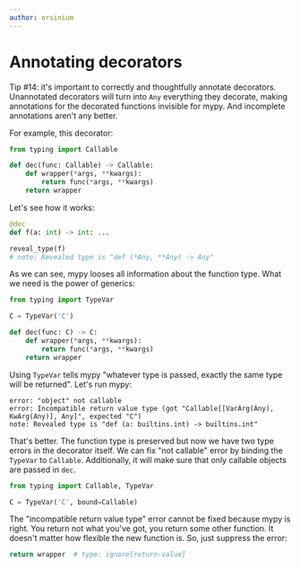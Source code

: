 ```yaml
---
author: orsinium
---
```


# Annotating decorators

Tip #14: it's important to correctly and thoughtfully annotate decorators. Unannotated decorators will turn into `Any` everything they decorate, making annotations for the decorated functions invisible for mypy. And incomplete annotations aren't any better.

For example, this decorator:

```python
from typing import Callable

def dec(func: Callable) -> Callable:
    def wrapper(*args, **kwargs):
        return func(*args, **kwargs)
    return wrapper
```

Let's see how it works:

```python
@dec
def f(a: int) -> int: ...

reveal_type(f)
# note: Revealed type is "def (*Any, **Any) -> Any"
```

As we can see, mypy looses all information about the function type. What we need is the power of generics:

```python
from typing import TypeVar

C = TypeVar('C')

def dec(func: C) -> C:
    def wrapper(*args, **kwargs):
        return func(*args, **kwargs)
    return wrapper
```

Using `TypeVar` tells mypy "whatever type is passed, exactly the same type will be returned". Let's run mypy:

```text
error: "object" not callable
error: Incompatible return value type (got "Callable[[VarArg(Any), KwArg(Any)], Any]", expected "C")
note: Revealed type is "def (a: builtins.int) -> builtins.int"
```

That's better. The function type is preserved but now we have two type errors in the decorator itself. We can fix "not callable" error by binding the `TypeVar` to `Callable`. Additionally, it will make sure that only callable objects are passed in `dec`.

```python
from typing import Callable, TypeVar

C = TypeVar('C', bound=Callable)
```

The "incompatible return value type" error cannot be fixed because mypy is right. You return not what you've got, you return some other function. It doesn't matter how flexible the new function is. So, just suppress the error:

```python
return wrapper  # type: ignore[return-value]
```
